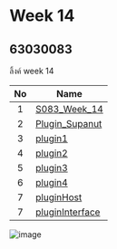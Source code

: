 # Week 14

## 63030083

ลิ้งค์  week 14

| No | Name |
|:-:|-----|
|1|[S083_Week_14](https://github.com/Supanuttttttt/S083_Week_14)|
|2|[Plugin_Supanut](https://github.com/Supanuttttttt/Plugin_Supanut)|
|3|[plugin1](https://github.com/Supanuttttttt/plugin1)|
|4|[plugin2](https://github.com/Supanuttttttt/plugin2)|
|5|[plugin3](https://github.com/Supanuttttttt/plugin3)|
|6|[plugin4](https://github.com/Supanuttttttt/plugin4)|
|7|[pluginHost](https://github.com/Supanuttttttt/pluginHost)|
|7|[pluginInterface](https://github.com/Supanuttttttt/pluginInterface)|


![image](https://user-images.githubusercontent.com/92082798/143780884-5315c312-ffc9-4698-95b5-2da62a344881.png)
